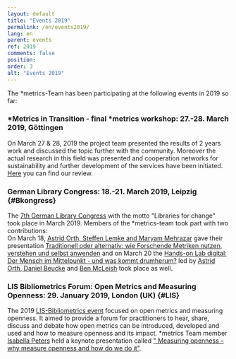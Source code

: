 ```yaml
---
layout: default
title: "Events 2019"
permalink: /en/events2019/
lang: en
parent: events
ref: 2019
comments: false
position:
order: 3
alt: "Events 2019"
---
```

<!-- Start editing content here-->

The \*metrics-Team has been participating at the following events in 2019 so far:  
 
### \*Metrics in Transition - final \*metrics workshop: 27.-28. March 2019, Göttingen
On March 27 & 28, 2019 the project team presented the results of 2 years work and discussed the topic further with the community. Moreover the actual research in this field was presented and cooperation networks for sustainability and further development of the services have been initiated. [Here](https://metrics-project.net/en/news/2019-04-17-review-metrics-in-transition-workshop-en) you can find our review. 
  
### German Library Congress: 18.-21. March 2019, Leipzig {#Bkongress}  
The [7th German Library Congress](https://www.bid-kongress-leipzig.de/index.php?id=1&L=1) with the motto "Libraries for change" took place in March 2019. Members of the \*metrics-team took part with two contributions:  
On March 18, [Astrid Orth, Steffen Lemke and Maryam Mehrazar](https://metrics-project.net/en/uber_uns/team/) gave their presentation 
[Traditionell oder alternativ: wie Forschende Metriken nutzen, verstehen und selbst anwenden](http://www.professionalabstracts.com/bid2019/iplanner/#/presentation/96) and on March 20 the [Hands-on Lab digital: Der Mensch im Mittelpunkt - und was kommt drumherum?](http://www.professionalabstracts.com/bid2019/iplanner/#/session/120) led by [Astrid Orth, Daniel Beucke](https://metrics-project.net/en/uber_uns/team/) and [Ben McLeish](https://www.altmetric.com/about-us/people/ben-mcleish/) took place as well.
  
### LIS Bibliometrics Forum: Open Metrics and Measuring Openness: 29. January 2019, London (UK) {#LIS} 
The 2019 [LIS-Bibliometrics event](https://www.eventbrite.co.uk/e/lis-bibliometrics-forum-open-metrics-and-measuring-openness-registration-52053342950) focused 
on open metrics and measuring openness. It aimed to provide a forum for practitioners to hear, share, discuss and debate how open metrics
can be introduced, developed and used and how to measure openness and its 
impact. \*metrics Team member [Isabella Peters](https://metrics-project.net/en/uber_uns/team/) held a keynote presentation
called [" Measuring openness – why measure openness and how do we do it"](https://zenodo.org/record/2552145#.XGLxplxKjct).  
    
